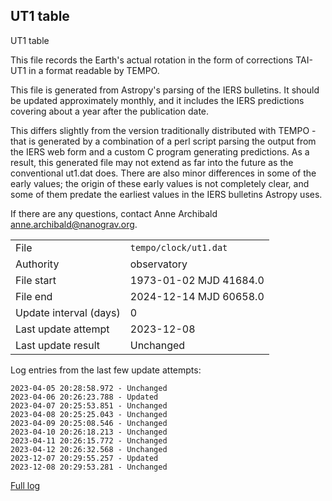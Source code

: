 
## UT1 table

UT1 table

This file records the Earth's actual rotation in the form of
corrections TAI-UT1 in a format readable by TEMPO.

This file is generated from Astropy's parsing of the IERS
bulletins. It should be updated approximately monthly, and it
includes the IERS predictions covering about a year after the
publication date.

This differs slightly from the version traditionally distributed
with TEMPO - that is generated by a combination of a perl script
parsing the output from the IERS web form and a custom C program
generating predictions. As a result, this generated file may not
extend as far into the future as the conventional ut1.dat does.
There are also minor differences in some of the early values; the
origin of these early values is not completely clear, and some of
them predate the earliest values in the IERS bulletins Astropy uses.

If there are any questions, contact Anne Archibald
<anne.archibald@nanograv.org>.

|     |     |
|:--- |:--- |
| File | `tempo/clock/ut1.dat` |
| Authority | observatory |
| File start | 1973-01-02 MJD 41684.0 |
| File end | 2024-12-14 MJD 60658.0 |
| Update interval (days) | 0 |
| Last update attempt | 2023-12-08 |
| Last update result | Unchanged |

Log entries from the last few update attempts:
```
2023-04-05 20:28:58.972 - Unchanged
2023-04-06 20:26:23.788 - Updated
2023-04-07 20:25:53.851 - Unchanged
2023-04-08 20:25:25.043 - Unchanged
2023-04-09 20:25:08.546 - Unchanged
2023-04-10 20:26:18.213 - Unchanged
2023-04-11 20:26:15.772 - Unchanged
2023-04-12 20:26:32.568 - Unchanged
2023-12-07 20:29:55.257 - Updated
2023-12-08 20:29:53.281 - Unchanged
```
[Full log](https://raw.githubusercontent.com/ipta/pulsar-clock-corrections/main/log/tempo/clock/ut1.dat.log)

